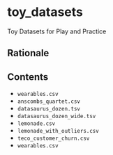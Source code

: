 # toy_datasets
Toy Datasets for Play and Practice


## Rationale


## Contents
- `wearables.csv`
- `anscombs_quartet.csv`
- `datasaurus_dozen.tsv`
- `datasaurus_dozen_wide.tsv`
- `lemonade.csv`
- `lemonade_with_outliers.csv`
- `teco_customer_churn.csv`
- `wearables.csv`
    